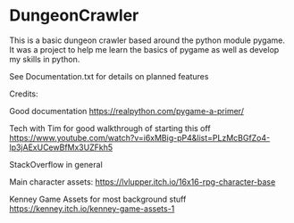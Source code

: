 # DungeonCrawler
This is a basic dungeon crawler based around the python module pygame. It was a project to help me learn the basics of pygame as well as develop my skills in python.

See Documentation.txt for details on planned features

Credits:

  Good documentation
  https://realpython.com/pygame-a-primer/

  Tech with Tim for good walkthrough of starting this off
  https://www.youtube.com/watch?v=i6xMBig-pP4&list=PLzMcBGfZo4-lp3jAExUCewBfMx3UZFkh5

  StackOverflow in general

  Main character assets:
  https://lvlupper.itch.io/16x16-rpg-character-base

  Kenney Game Assets for most background stuff
  https://kenney.itch.io/kenney-game-assets-1

  
